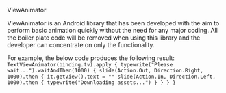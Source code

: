 ViewAnimator

ViewAnimator is an Android library that has been developed with the aim to perform basic animation
quickly without the need for any major coding. All the boiler plate code will be removed when using
this library and the developer can concentrate on only the functionality.

For example, the below code produces the following result:
``
TextViewAnimator(binding.tv).apply {
    typewrite("Please wait...").waitAndThen(1000) {
        slide(Action.Out, Direction.Right, 1000).then {
            it.getView().text = ""
            slide(Action.In, Direction.Left, 1000).then {
                typewrite("Downloading assets...")
            }
        }
    }
}
``
